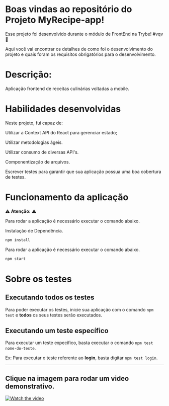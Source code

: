 # Boas vindas ao repositório do Projeto MyRecipe-app!

Esse projeto foi desenvolvido durante o módulo de FrontEnd na Trybe! #vqv 🚀

Aqui você vai encontrar os detalhes de como foi o desenvolvimento do projeto e quais foram os requisitos obrigatórios para o desenvolvimento.

# Descrição:

Aplicação frontend de receitas culinárias voltadas a mobile.


# Habilidades desenvolvidas

Neste projeto, fui capaz de:

Utilizar a Context API do React para gerenciar estado;

Utilizar metodologias ágeis.

Utilizar consumo de diversas API's.

Componentização de arquivos.

Escrever testes para garantir que sua aplicação possua uma boa cobertura de testes.


# Funcionamento da aplicação

⚠ **Atenção:** ⚠

Para rodar a aplicação é necessário executar o comando abaixo.

Instalação de Dependência.
```sh
npm install
```

Para rodar a aplicação é necessário executar o comando abaixo.
```sh
npm start
```

# Sobre os testes
## Executando todos os testes

Para poder executar os testes, inicie sua aplicação com o comando `npm test` e **todos** os seus testes serão executados.

## Executando um teste específico

Para executar um teste expecífico, basta executar o comando `npm test nome-do-teste`.

Ex: Para executar o teste referente ao **login**, basta digitar `npm test login`.

---
## Clique na imagem para rodar um video demonstrativo.

[![Watch the video](https://user-images.githubusercontent.com/98183352/179066953-4e7e68a4-744c-4fde-ba35-6525a411bbb1.png)](https://user-images.githubusercontent.com/98183352/179066487-abb5edf9-3fef-4411-8b73-17bdcfc8523f.mp4)

